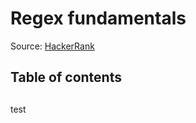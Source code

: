 # Regex fundamentals

Source: [HackerRank](https://www.hackerrank.com/domains/regex)

## Table of contents

##
test